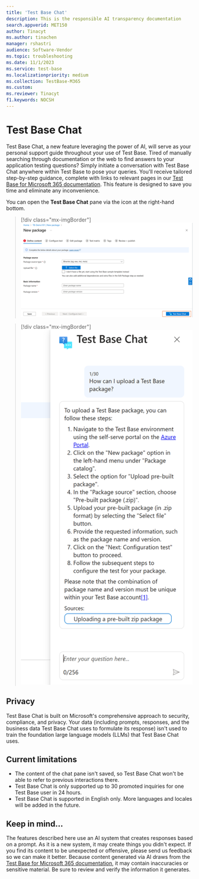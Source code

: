 ```yaml
---
title: 'Test Base Chat'
description: This is the responsible AI transparency documentation
search.appverid: MET150
author: Tinacyt
ms.author: tinachen
manager: rshastri
audience: Software-Vendor
ms.topic: troubleshooting
ms.date: 11/1/2023
ms.service: test-base
ms.localizationpriority: medium
ms.collection: TestBase-M365
ms.custom:
ms.reviewer: Tinacyt
f1.keywords: NOCSH
---
```


# Test Base Chat

Test Base Chat, a new feature leveraging the power of AI, will serve as your personal support guide throughout your use of Test Base. Tired of manually searching through documentation or the web to find answers to your application testing questions? Simply initiate a conversation with Test Base Chat anywhere within Test Base to pose your queries. You'll receive tailored step-by-step guidance, complete with links to relevant pages in our [Test Base for Microsoft 365 documentation](https://learn.microsoft.com/en-us/microsoft-365/test-base). This feature is designed to save you time and eliminate any inconvenience.

You can open the **Test Base Chat** pane via the icon at the right-hand bottom.

> [!div class="mx-imgBorder"]
> [![Screenshot of the test base chat button.](Media/testbasechat1.png)](Media/testbasechat1.png#lightbox)

> [!div class="mx-imgBorder"]
> [![Screenshot of the test base chat page.](Media/testbasechat2.png)](Media/testbasechat2.png#lightbox)

## Privacy

Test Base Chat is built on Microsoft's comprehensive approach to security, compliance, and privacy. Your data (including prompts, responses, and the business data Test Base Chat uses to formulate its response) isn't used to train the foundation large language models (LLMs) that Test Base Chat uses.

## Current limitations

- The content of the chat pane isn't saved, so Test Base Chat won't be able to refer to previous interactions there.
- Test Base Chat is only supported up to 30 promoted inquiries for one Test Base user in 24 hours.
- Test Base Chat is supported in English only. More languages and locales will be added in the future.

## Keep in mind...

The features described here use an AI system that creates responses based on a prompt. As it is a new system, it may create things you didn't expect. If you find its content to be unexpected or offensive, please send us feedback so we can make it better. Because content generated via AI draws from the [Test Base for Microsoft 365 documentation](https://learn.microsoft.com/en-us/microsoft-365/test-base), it may contain inaccuracies or sensitive material. Be sure to review and verify the information it generates.

